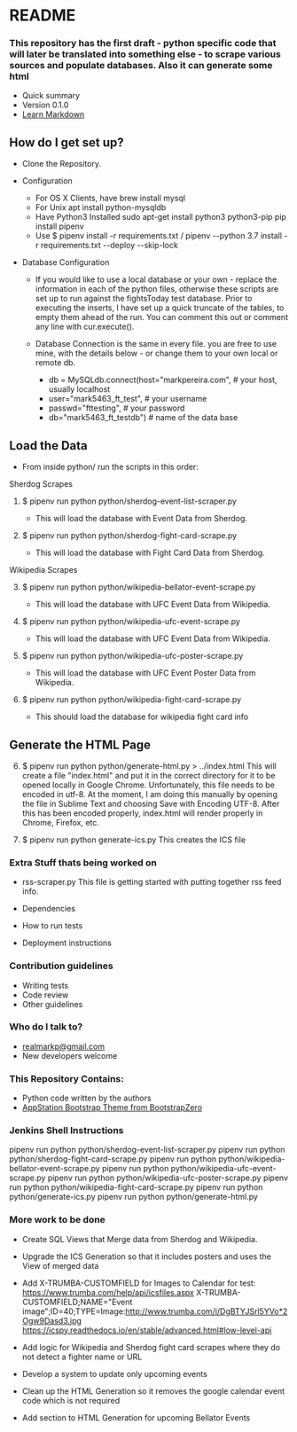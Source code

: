 # README #



### This repository has the first draft - python specific code that will later be translated into something else - to scrape various sources and populate databases. Also it can generate some html ###

* Quick summary
* Version 0.1.0
* [Learn Markdown](https://bitbucket.org/tutorials/markdowndemo)

## How do I get set up? ##

* Clone the Repository.

* Configuration

    * For OS X Clients, have brew install mysql
    * For Unix apt install python-mysqldb
	* Have Python3 Installed 
	    sudo apt-get install python3 python3-pip
	    pip install pipenv
	* Use $ pipenv install -r requirements.txt / pipenv --python 3.7 install -r requirements.txt --deploy --skip-lock

* Database Configuration

	* If you would like to use a local database or your own - replace the information in each of the python files, otherwise these scripts are set up to run against the fightsToday test database. Prior to executing the inserts, I have set up a quick truncate of the tables, to empty them ahead of the run. You can comment this out or comment any line with cur.execute().  

	* Database Connection is the same in every file. you are free to use mine, with the details below - or change them to your own local or remote db.
	    * db = MySQLdb.connect(host="markpereira.com", # your host, usually localhost
	    * user="mark5463_ft_test", # your username
	    * passwd="fttesting", # your password
	    * db="mark5463_ft_testdb") # name of the data base

## Load the Data ##

* From inside python/ run the scripts in this order:
 
 Sherdog Scrapes 
 1. $ pipenv run python python/sherdog-event-list-scraper.py
    * This will load the database with Event Data from Sherdog.

 2. $ pipenv run python python/sherdog-fight-card-scrape.py
    * This will load the database with Fight Card Data from Sherdog.
    
 
 Wikipedia Scrapes 
    
 3. $ pipenv run python python/wikipedia-bellator-event-scrape.py
    * This will load the database with UFC Event Data from Wikipedia.
    
 3. $ pipenv run python python/wikipedia-ufc-event-scrape.py
    * This will load the database with UFC Event Data from Wikipedia.

 4. $ pipenv run python python/wikipedia-ufc-poster-scrape.py
    * This will load the database with UFC Event Poster Data from Wikipedia.
    
 5. $ pipenv run python python/wikipedia-fight-card-scrape.py
    * This should load the database for wikipedia fight card info
    

## Generate the HTML Page ##		
 
 6. $ pipenv run python python/generate-html.py > ../index.html
    This will create a file "index.html" and put it in the correct directory for it to be opened locally in Google Chrome. Unfortunately, this file needs to be encoded in utf-8. At the moment, I am doing this manually by opening the file in Sublime Text and choosing Save with Encoding UTF-8. After this has been encoded properly, index.html will render properly in Chrome, Firefox, etc.

 7. $ pipenv run python generate-ics.py 
    This creates the ICS file

### Extra Stuff thats being worked on ###		

* rss-scraper.py
	This file is getting started with putting together rss feed info. 


* Dependencies

* How to run tests
* Deployment instructions

### Contribution guidelines ###

* Writing tests
* Code review
* Other guidelines

### Who do I talk to? ###

* realmarkp@gmail.com
* New developers welcome

### This Repository Contains: ###

* Python code written by the authors
* [AppStation Bootstrap Theme from BootstrapZero](http://www.bootstrapzero.com/bootstrap-template/appstation-app-landing-page-template)


### Jenkins Shell Instructions
pipenv run python python/sherdog-event-list-scraper.py
pipenv run python python/sherdog-fight-card-scrape.py
pipenv run python python/wikipedia-bellator-event-scrape.py
pipenv run python python/wikipedia-ufc-event-scrape.py
pipenv run python python/wikipedia-ufc-poster-scrape.py
pipenv run python python/wikipedia-fight-card-scrape.py
pipenv run python python/generate-ics.py 
pipenv run python python/generate-html.py

### More work to be done
* Create SQL Views that Merge data from Sherdog and Wikipedia.

* Upgrade the ICS Generation so that it includes posters and uses the View of merged data

* Add X-TRUMBA-CUSTOMFIELD for Images to Calendar for test:
https://www.trumba.com/help/api/icsfiles.aspx
X-TRUMBA-CUSTOMFIELD;NAME="Event image";ID=40;TYPE=Image:http://www.trumba.com/i/DgBTYJSrl5YVo*2Ogw9Dasd3.jpg
https://icspy.readthedocs.io/en/stable/advanced.html#low-level-api

* Add logic for Wikipedia and Sherdog fight card scrapes where they do not detect a fighter name or URL

* Develop a system to update only upcoming events

* Clean up the HTML Generation so it removes the google calendar event code which is not required

* Add section to HTML Generation for upcoming Bellator Events